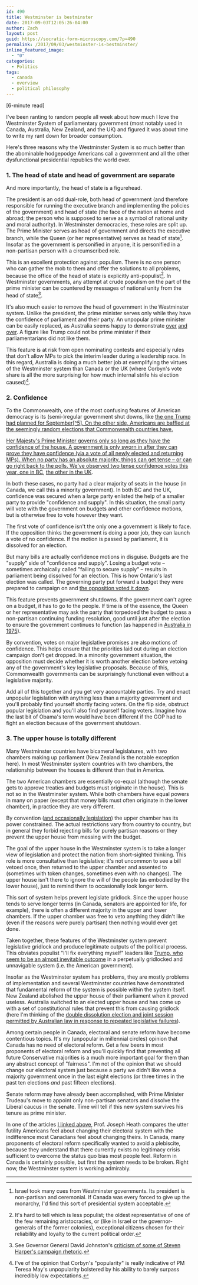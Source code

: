 ```yaml
---
id: 490
title: Westminster is bestminster
date: 2017-09-03T12:05:26-04:00
author: Zach
layout: post
guid: https://socratic-form-microscopy.com/?p=490
permalink: /2017/09/03/westminster-is-bestminster/
inline_featured_image:
  - "0"
categories:
  - Politics
tags:
  - canada
  - overview
  - political philosophy
---
```


<p class="caption pre-post-meta">
[6-minute read]
</p>

I've been ranting to random people all week about how much I love the Westminster System of parliamentary government (most notably used in Canada, Australia, New Zealand, and the UK) and figured it was about time to write my rant down for broader consumption.

Here's three reasons why the Westminster System is so much better than the abominable hodgepodge Americans call a government and all the other dysfunctional presidential republics the world over.

<h3>1. The head of state and head of government are separate</h3>
And more importantly, the head of state is a figurehead.

The president is an odd dual-role, both head of government (and therefore responsible for running the executive branch and implementing the policies of the government) and head of state (the face of the nation at home and abroad; the person who is supposed to serve as a symbol of national unity and moral authority). In Westminster democracies, these roles are split up. The Prime Minister serves as head of government and directs the executive branch, while the Queen (or her representative) serves as head of state[^1]. Insofar as the government is personified in anyone, it is personified in a non-partisan person with a circumscribed role.

This is an excellent protection against populism. There is no one person who can gather the mob to them and offer the solutions to all problems, because the office of the head of state is explicitly anti-populist[^2]. In Westminster governments, any attempt at crude populism on the part of the prime minister can be countered by messages of national unity from the head of state[^3].

It's also much easier to remove the head of government in the Westminster system. Unlike the president, the prime minister serves only while they have the confidence of parliament and their party. An unpopular prime minister can be easily replaced, as Australia seems happy to demonstrate <a href="https://en.wikipedia.org/wiki/Australian_Labor_Party_leadership_spill,_2010">over</a> <a href="https://en.wikipedia.org/wiki/Australian_Labor_Party_leadership_spill,_June_2013">and</a> <a href="https://en.wikipedia.org/wiki/Liberal_Party_of_Australia_leadership_spill,_September_2015">over</a>. A figure like Trump could not be prime minister if their parliamentarians did not like them.

This feature is at risk from open nominating contests and especially rules that don't allow MPs to pick the interim leader during a leadership race. In this regard, Australia is doing a much better job at exemplifying the virtues of the Westminster system than Canada or the UK (where Corbyn's vote share is all the more surprising for how much internal strife his election caused)[^4].

<h3>2. Confidence</h3>
To the Commonwealth, one of the most confusing features of American democracy is its (semi-)regular government shut downs, like <a href="http://www.cnn.com/2017/08/23/politics/trump-wall-mexico-government-shutdown/index.html">the one Trump had planned for September[^5]. On the other side, Americans are baffled at the seemingly random elections that Commonwealth countries have.

Her Majesty's Prime Minister governs only so long as they have the confidence of the house. A government is only sworn in after they can prove they have confidence (via a vote of all newly elected and returning MPs). When no party has an absolute majority, things can get tense – or can go right back to the polls. We've observed two tense confidence votes this year, <a href="http://www.macleans.ca/news/canada/christy-clarks-b-c-liberals-fall-on-confidence-vote/">one in BC</a>, <a href="http://www.france24.com/en/20170629-british-pm-theresa-may-narrowly-wins-confidence-vote-parliament">the other in the UK</a>.

In both these cases, no party had a clear majority of seats in the house (in Canada, we call this a minority government). In both BC and the UK, confidence was secured when a large party enlisted the help of a smaller party to provide "confidence and supply". In this situation, the small party will vote with the government on budgets and other confidence motions, but is otherwise free to vote however they want.

The first vote of confidence isn't the only one a government is likely to face. If the opposition thinks the government is doing a poor job, they can launch a vote of no confidence. If the motion is passed by parliament, it is dissolved for an election.

But many bills are actually confidence motions in disguise. Budgets are the "supply" side of "confidence and supply". Losing a budget vote – sometimes archaically called "failing to secure supply" – results in parliament being dissolved for an election. This is how Ontario's last election was called. The governing party put forward a budget they were prepared to campaign on and <a href="http://www.cbc.ca/news/canada/toronto/ontario-heads-for-june-election-after-ndp-rejects-budget-1.2629401">the opposition voted it down</a>.

This feature prevents government shutdowns. If the government can't agree on a budget, it has to go to the people. If time is of the essence, the Queen or her representative may ask the party that torpedoed the budget to pass a non-partisan continuing funding resolution, good until just after the election to ensure the government continues to function (as happened in <a href="https://en.wikipedia.org/wiki/1975_Australian_constitutional_crisis#Dissolution">Australia in 1975</a>).

By convention, votes on major legislative promises are also motions of confidence. This helps ensure that the priorities laid out during an election campaign don't get dropped. In a minority government situation, the opposition must decide whether it is worth another election before vetoing any of the government's key legislative proposals. Because of this, Commonwealth governments can be surprisingly functional even without a legislative majority.

Add all of this together and you get very accountable parties. Try and enact unpopular legislation with anything less than a majority government and you'll probably find yourself shortly facing voters. On the flip side, obstruct popular legislation and you'll also find yourself facing voters. Imagine how the last bit of Obama's term would have been different if the GOP had to fight an election because of the government shutdown.

<h3>3. The upper house is totally different</h3>
Many Westminster countries have bicameral legislatures, with two chambers making up parliament (New Zealand is the notable exception here). In most Westminster system countries with two chambers, the relationship between the houses is different than that in America.

The two American chambers are essentially co-equal (although the senate gets to approve treaties and budgets must originate in the house). This is not so in the Westminster system. While both chambers have equal powers in many on paper (except that money bills must often originate in the lower chamber), in practice they are very different.

By convention (<a href="https://en.wikipedia.org/wiki/Parliament_Act_1911">and occasionally legislation</a>) the upper chamber has its power constrained. The actual restrictions vary from country to country, but in general they forbid rejecting bills for purely partisan reasons or they prevent the upper house from messing with the budget.

The goal of the upper house in the Westminster system is to take a longer view of legislation and protect the nation from short-sighted thinking. This role is more consultative than legislative; it's not uncommon to see a bill vetoed once, then returned to the upper chamber and assented to (sometimes with token changes, sometimes even with no changes). The upper house isn't there to ignore the will of the people (as embodied by the lower house), just to remind them to occasionally look longer term.

This sort of system helps prevent legislate gridlock. Since the upper house tends to serve longer terms (in Canada, senators are appointed for life, for example), there is often a different majority in the upper and lower chambers. If the upper chamber was free to veto anything they didn't like (even if the reasons were purely partisan) then nothing would ever get done.

Taken together, these features of the Westminster system prevent legislative gridlock and produce legitimate outputs of the political process. This obviates populist "I'll fix everything myself" leaders like <a href="http://induecourse.ca/thoughts-on-president-trump/">Trump, who seem to be an almost inevitable outcome</a> in a perpetually gridlocked and unnavigable system (i.e. the American government).

Insofar as the Westminster system has problems, they are mostly problems of implementation and several Westminster countries have demonstrated that fundamental reform of the system is possible within the system itself. New Zealand abolished the upper house of their parliament when it proved useless. Australia switched to an elected upper house and has come up with a set of constitutional rules that prevent this from causing gridlock (here I'm thinking of the <a href="https://en.wikipedia.org/wiki/Double_dissolution">double dissolution election and joint session permitted by Australian law in response to repeated legislative failures</a>).

Among certain people in Canada, electoral and senate reform have become contentious topics. It's my (unpopular in millennial circles) opinion that Canada has no need of electoral reform. Get a few beers in most proponents of electoral reform and you'll quickly find that preventing all future Conservative majorities is a much more important goal for them than any abstract concept of "fairness". I'm not of the opinion that we should change our electoral system just because a party we didn't like won a majority government once in the last eight elections (or three times in the past ten elections <em>and</em> past fifteen elections).

Senate reform may have already been accomplished, with Prime Minister Trudeau's move to appoint only non-partisan senators and dissolve the Liberal caucus in the senate. Time will tell if this new system survives his tenure as prime minister.

In one of the articles <a href="http://induecourse.ca/thoughts-on-president-trump/">I linked above</a>, Prof. Joseph Heath compares the utter futility Americans feel about changing their electoral system with the indifference most Canadians feel about changing theirs. In Canada, many proponents of electoral reform specifically wanted to avoid a plebiscite, because they understand that there currently exists no legitimacy crisis sufficient to overcome the status quo bias most people feel. Reform in Canada is certainly possible, but first the system needs to be broken. Right now, the Westminster system is working admirably.

<hr class="post-end" />

[^1]: Israel took many cues from Westminster governments. Its president is non-partisan and ceremonial. If Canada was every forced to give up the monarchy, I'd find this sort of presidential system acceptable.
[^2]: It's hard to tell which is less populist; the oldest representative of one of the few remaining aristocracies, or (like in Israel or the governor-generals of the former colonies), exceptional citizens chosen for their reliability and loyalty to the current political order.
[^3]: See Governor General David Johnston's <a href="http://www.cbc.ca/news/politics/governor-general-comments-wherry-1.3537296">criticism of some of Steven Harper's campaign rhetoric</a>.
[^4]: I've of the opinion that Corbyn's "popularity" is really indicative of PM Teresa May's unpopularity bolstered by his ability to barely surpass incredibly low expectations.
[^5]: Since rescheduled to December, in light of Hurricane Harvey.

